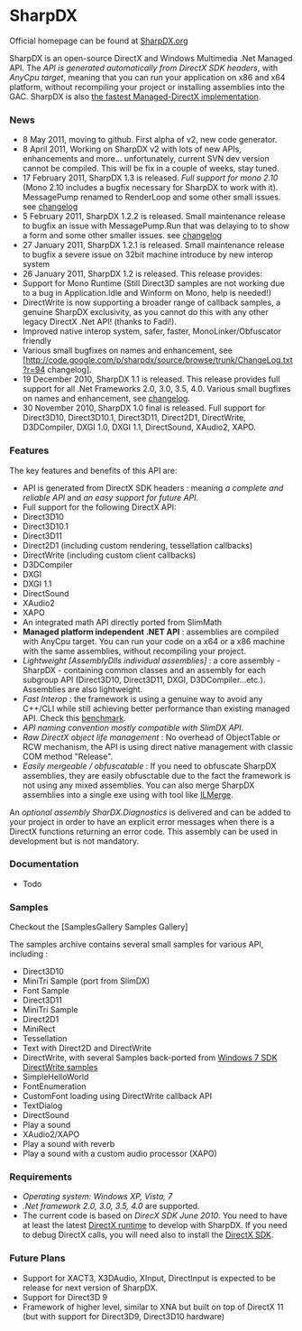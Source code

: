 # SharpDX
Official homepage can be found at [SharpDX.org](http://sharpdx.org)

SharpDX is an open-source DirectX and Windows Multimedia .Net Managed API. The *API is generated automatically from DirectX SDK headers*, with *AnyCpu target*, meaning that you can run your application on x86 and x64 platform, without recompiling your project or installing assemblies into the GAC. SharpDX is also [the fastest Managed-DirectX implementation](http://code4k.blogspot.com/2011/03/benchmarking-cnet-direct3d-11-apis-vs.html).

### News
* 8 May 2011, moving to github. First alpha of v2, new code generator.
* 8 April 2011, Working on SharpDX v2 with lots of new APIs, enhancements and more... unfortunately, current SVN dev version cannot be compiled. This will be fix in a couple of weeks, stay tuned.
* 17 February 2011, SharpDX 1.3 is released. *Full support for mono 2.10* (Mono 2.10 includes a bugfix necessary for SharpDX to work with it). MessagePump renamed to RenderLoop and some other small issues. see [changelog](http://code.google.com/p/sharpdx/source/browse/trunk/ChangeLog.txt?r=109)
* 5 February 2011, SharpDX 1.2.2 is released. Small maintenance release to bugfix an issue with MessagePump.Run that was delaying to to show a form and some other smaller issues. see [changelog](http://code.google.com/p/sharpdx/source/browse/trunk/ChangeLog.txt?r=104)
* 27 January 2011, SharpDX 1.2.1 is released. Small maintenance release to bugfix a severe issue on 32bit machine introduce by new interop system
* 26 January 2011, SharpDX 1.2 is released. This release provides:
 * Support for Mono Runtime (Still Direct3D samples are not working due to a bug in Application.Idle and Winform on Mono, help is needed!)
 * DirectWrite is now supporting a broader range of callback samples, a genuine SharpDX exclusivity, as you cannot do this with any other legacy DirectX .Net API! (thanks to Fadi!).
 * Improved native interop system, safer, faster, MonoLinker/Obfuscator friendly 
 * Various small bugfixes on names and enhancement, see [http://code.google.com/p/sharpdx/source/browse/trunk/ChangeLog.txt?r=94 changelog].
* 19 December 2010, SharpDX 1.1 is released. This release provides full support for all .Net Frameworks 2.0, 3.0, 3.5, 4.0. Various small bugfixes on names and enhancement, see [changelog](http://code.google.com/p/sharpdx/source/browse/trunk/ChangeLog.txt?r=65).
* 30 November 2010, SharpDX 1.0 final is released. Full support for Direct3D10, Direct3D10.1, Direct3D11, Direct2D1, DirectWrite, D3DCompiler, DXGI 1.0, DXGI 1.1, DirectSound, XAudio2, XAPO.

### Features
The key features and benefits of this API are:
* API is generated from DirectX SDK headers : meaning *a complete and reliable API* and *an easy support for future API*.
* Full support for the following DirectX API:
 * Direct3D10
 * Direct3D10.1
 * Direct3D11
 * Direct2D1 (including custom rendering, tessellation callbacks)
 * DirectWrite (including custom client callbacks)
 * D3DCompiler
 * DXGI
 * DXGI 1.1
 * DirectSound
 * XAudio2
 * XAPO
 * An integrated math API directly ported from SlimMath
* **Managed platform independent .NET API** : assemblies are compiled with AnyCpu target. You can run your code on a x64 or a x86 machine with the same assemblies, without recompiling your project.
* *Lightweight [AssemblyDlls individual assemblies]*  : a core assembly - SharpDX - containing common classes and an assembly for each subgroup API (Direct3D10, Direct3D11, DXGI, D3DCompiler...etc.). Assemblies are also lightweight.
* *Fast Interop* : the framework is using a genuine way to avoid any C++/CLI while still achieving better performance than existing managed API. Check this [benchmark](http://code4k.blogspot.com/2011/03/benchmarking-cnet-direct3d-11-apis-vs.html).
* *API naming convention mostly compatible with SlimDX API*.
* *Raw DirectX object life management* : No overhead of ObjectTable or RCW mechanism, the API is using direct native management with classic COM method "Release".
* *Easily mergeable / obfuscatable* : If you need to obfuscate SharpDX assemblies, they are easily obfusctable due to the fact the framework is not using any mixed assemblies. You can also merge SharpDX assemblies into a single exe using with tool like [ILMerge](http://research.microsoft.com/en-us/people/mbarnett/ilmerge.aspx).

An *optional assembly SharDX.Diagnostics* is delivered and can be added to your project in order to have an explicit error messages when there is a DirectX functions returning an error code. This assembly can be used in development but is not mandatory.

### Documentation
* Todo
 
 ### Samples

Checkout the [SamplesGallery Samples Gallery]

The samples archive contains several small samples for various API, including :
* Direct3D10
 * MiniTri Sample (port from SlimDX)
 * Font Sample
* Direct3D11
 * MiniTri Sample
* Direct2D1 
 * MiniRect
 * Tessellation
 * Text with Direct2D and DirectWrite
* DirectWrite, with several Samples back-ported from  [Windows 7 SDK DirectWrite samples](http://msdn.microsoft.com/en-us/library/dd756563%28v=VS.85%29.aspx )
 * SimpleHelloWorld
 * FontEnumeration
 * CustomFont loading using DirectWrite callback API
 * TextDialog 
* DirectSound
 * Play a sound
* XAudio2/XAPO 
 * Play a sound with reverb
 * Play a sound with a custom audio processor (XAPO)

### Requirements
* *Operating system: Windows XP, Vista, 7*
* *.Net framework 2.0, 3.0, 3.5, 4.0* are supported.
* The current code is based on *DirecX SDK June 2010*. You need to have at least the latest [DirectX runtime](http://www.microsoft.com/downloads/en/details.aspx?displaylang=en&FamilyID=3b170b25-abab-4bc3-ae91-50ceb6d8fa8d ) to develop with SharpDX. If you need to debug DirectX calls, you will need also to install the [DirectX SDK](http://www.microsoft.com/downloads/en/details.aspx?displaylang=en&FamilyID=3021d52b-514e-41d3-ad02-438a3ba730ba ).

### Future Plans
* Support for XACT3, X3DAudio, XInput, DirectInput is expected to be release for next version of SharpDX.
* Support for Direct3D 9
* Framework of higher level, similar to XNA but built on top of DirectX 11 (but with support for Direct3D9, Direct3D10 hardware)